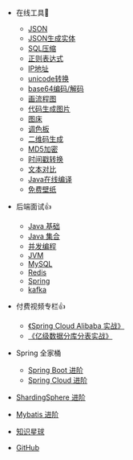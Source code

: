 * 在线工具:hammer:
    * [JSON](https://www.json.cn/)
    * [JSON生成实体](https://www.json.cn/json/json2java.html)
    * [SQL压缩](http://www.wetools.com/sql-minify)
    * [正则表达式](https://www.sojson.com/regex/)
    * [IP地址](https://www.ip138.com/)
    * [unicode转换](https://www.fulimama.com/unicode/)
    * [base64编码/解码](https://c.runoob.com/front-end/693/)
    * [画流程图](https://www.processon.com/)
    * [代码生成图片](https://www.dute.org/code-snapshot)
    * [图床](https://www.superbed.cn/)
    * [调色板](https://www.sojson.com/web/online.html)
    * [二维码生成](https://cli.im/)
    * [MD5加密](https://www.toolkk.com/tools/md5-encrypt)
    * [时间戳转换](https://www.beijing-time.org/shijianchuo/)
    * [文本对比](https://c.runoob.com/front-end/8006/)
    * [Java在线编译](https://c.runoob.com/compile/10/)
    * [免费壁纸](https://www.pexels.com/zh-cn/)

* 后端面试:+1:
    * [Java 基础](interview/java-base.md)
    * [Java 集合](interview/collection.md)
    * [并发编程](interview/javathread.md)
    * [JVM](interview/jvm.md)
    * [MySQL](interview/MySQL.md)
    * [Redis](interview/Redis.md)
    * [Spring](interview/Spring.md)
    * [kafka](interview/kafka.md)
* 付费视频专栏:+1:
    * [《Spring Cloud Alibaba 实战》](pay/Spring-Cloud-Alibaba实战.md)
    * [《亿级数据分库分表实战》](pay/分库分表实战.md)
* Spring 全家桶
    * [Spring Boot 进阶](spring-boot/README.md)
    * [Spring Cloud 进阶](spring-cloud/README.md)
* [ShardingSphere 进阶](ShardingSphere/README.md)
* [Mybatis 进阶](Mybatis/README.md)
* [知识星球](知识星球.md)
* [GitHub](https://github.com/chenjiabing666/JavaFamily)

